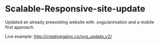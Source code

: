 # Scalable-Responsive-site-update

Updated an already preexisting website with .svgs/animation and a mobile first approach. 

Live example:
http://creativegains.co/svg_update_v2/
